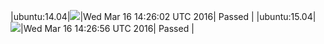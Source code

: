 |ubuntu:14.04|![](https://cdn.rawgit.com/Neilpang/letest/master/status/ubuntu-14.04.svg)|Wed Mar 16 14:26:02 UTC 2016| Passed |
|ubuntu:15.04|![](https://cdn.rawgit.com/Neilpang/letest/master/status/ubuntu-15.04.svg)|Wed Mar 16 14:26:56 UTC 2016| Passed |
